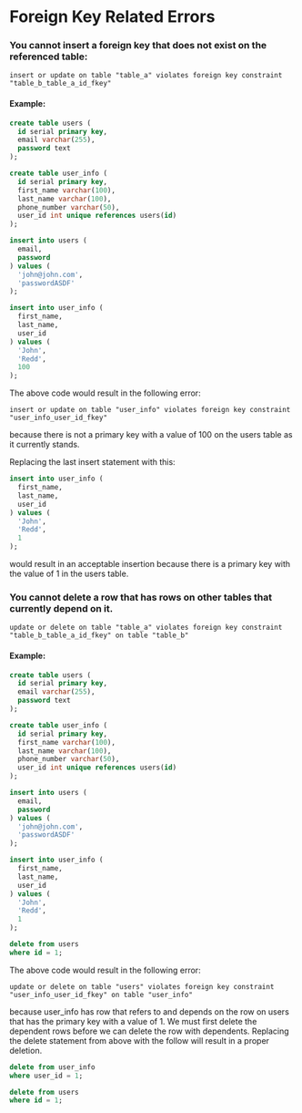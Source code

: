 # Foreign Key Related Errors

### You cannot insert a foreign key that does not exist on the referenced table:

```
insert or update on table "table_a" violates foreign key constraint "table_b_table_a_id_fkey"
```

#### Example: 

```sql
create table users (
  id serial primary key,
  email varchar(255),
  password text
);

create table user_info (
  id serial primary key,
  first_name varchar(100),
  last_name varchar(100),
  phone_number varchar(50),
  user_id int unique references users(id)
);

insert into users (
  email,
  password
) values (
  'john@john.com',
  'passwordASDF'
);

insert into user_info (
  first_name,
  last_name,
  user_id
) values (
  'John',
  'Redd',
  100
);
```

The above code would result in the following error:

```
insert or update on table "user_info" violates foreign key constraint "user_info_user_id_fkey"
```

because there is not a primary key with a value of 100 on the users table as it currently stands.

Replacing the last insert statement with this: 

```sql
insert into user_info (
  first_name,
  last_name,
  user_id
) values (
  'John',
  'Redd',
  1
);
```

would result in an acceptable insertion because there is a primary key with the value of 1 in the users table.


### You cannot delete a row that has rows on other tables that currently depend on it.

```
update or delete on table "table_a" violates foreign key constraint "table_b_table_a_id_fkey" on table "table_b"
```

#### Example:

```sql
create table users (
  id serial primary key,
  email varchar(255),
  password text
);

create table user_info (
  id serial primary key,
  first_name varchar(100),
  last_name varchar(100),
  phone_number varchar(50),
  user_id int unique references users(id)
);

insert into users (
  email,
  password
) values (
  'john@john.com',
  'passwordASDF'
);

insert into user_info (
  first_name,
  last_name,
  user_id
) values (
  'John',
  'Redd',
  1
);

delete from users
where id = 1;
```

The above code would result in the following error:

```
update or delete on table "users" violates foreign key constraint "user_info_user_id_fkey" on table "user_info"
```

because user_info has row that refers to and depends on the row on users that has the primary key with a value of 1. We must first delete the dependent rows before we can delete the row with dependents. Replacing the delete statement from above with the follow will result in a proper deletion.

```sql
delete from user_info
where user_id = 1;

delete from users
where id = 1;
```